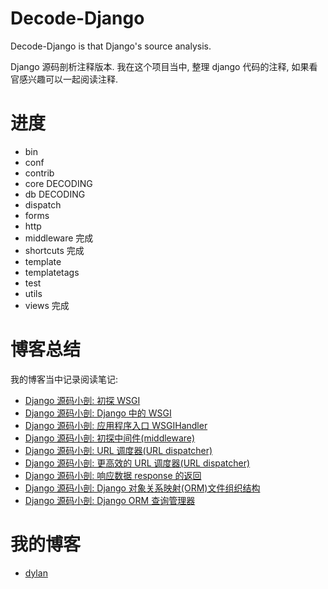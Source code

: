Decode-Django
================

Decode-Django is that Django's source analysis.

Django 源码剖析注释版本. 我在这个项目当中, 整理 django 代码的注释, 如果看官感兴趣可以一起阅读注释.

进度
================
 - bin
 - conf
 - contrib
 - core DECODING
 - db  DECODING
 - dispatch
 - forms
 - http
 - middleware 完成
 - shortcuts 完成
 - template
 - templatetags
 - test
 - utils
 - views 完成

博客总结
=================
我的博客当中记录阅读笔记:
 - [Django 源码小剖: 初探 WSGI](http://daoluan.github.io/blog/decode-django-wsgi/)
 - [Django 源码小剖: Django 中的 WSGI](http://daoluan.github.io/blog/decode-django-wsgi-in-django/)
 - [Django 源码小剖: 应用程序入口 WSGIHandler](http://daoluan.github.io/blog/decode-django-wsgihandler/)
 - [Django 源码小剖: 初探中间件(middleware)](http://daoluan.github.io/blog/decode-django-have-look-at-middleware/)
 - [Django 源码小剖: URL 调度器(URL dispatcher)](http://daoluan.github.io/blog/decode-django-url-dispatcher/)
 - [Django 源码小剖: 更高效的 URL 调度器(URL dispatcher)](http://daoluan.github.io/blog/decode-django-more-efficient-url-dispatcher/)
 - [Django 源码小剖: 响应数据 response 的返回](http://daoluan.github.io/blog/decode-django-the-way-response-walk-on/)
 - [Django 源码小剖: Django 对象关系映射(ORM)文件组织结构](http://daoluan.github.io/blog/decode-django-orm-preview/)
 - [Django 源码小剖: Django ORM 查询管理器](http://daoluan.github.io/blog/decode-django-orm-manager/)
 
我的博客
=================
 - [dylan](http://daoluan.github.io/)


